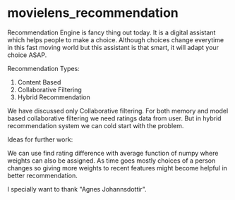 # movielens_recommendation

Recommendation Engine is fancy thing out today. It is a digital assistant which helps people to make a choice. Although choices 
change everytime in this fast moving world but this assistant is that smart, it will adapt your choice ASAP.

Recommendation Types:
1. Content Based
2. Collaborative Filtering
3. Hybrid Recommendation

We have discussed only Collaborative filtering. For both memory and model based collaborative filtering we need ratings data from user. But in hybrid recommendation system we can cold start with the problem. 

Ideas for further work:

We can use find rating difference with average function  of numpy where weights can also be assigned. As time goes mostly choices of a person changes so giving more weights to recent features might become helpful in better recommendation.

I specially want to thank "Agnes Johannsdottir".
